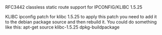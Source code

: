 RFC3442 classless static route support for IPCONFIG/KLIBC 1.5.25 

KLIBC ipconfig patch for klibc 1.5.25
to apply this patch you need to add it to the debian package source and then rebuild it.
You could do something like this:
apt-get source klibc-1.5.25
dpkg-buildpackage
